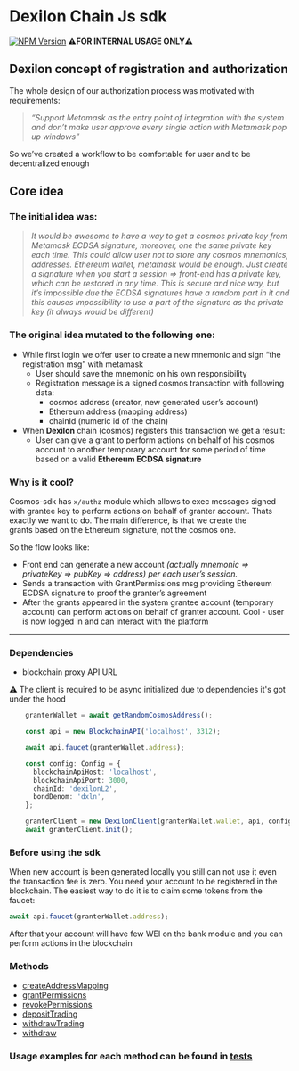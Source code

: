 # Dexilon Chain Js sdk 
 [![NPM Version][npm-image]][npm-url]
 **:warning:FOR INTERNAL USAGE ONLY:warning:**

## Dexilon concept of registration and authorization

The whole design of our authorization process was motivated with requirements: 

> *“Support Metamask as the entry point of integration with the system and don’t make user approve every single action with Metamask pop up windows”* 

So we’ve created a workflow to be comfortable for user and to be decentralized enough

## Core idea

### **The initial idea was:**

> *It would be awesome to have a way to get a cosmos private key from Metamask ECDSA signature, moreover, one the same private key each time. This could allow user not to store any cosmos mnemonics, addresses. Ethereum wallet, metamask would be enough.
Just create a signature when you start a session ⇒ front-end has a private key, which can be restored in any time. This is secure and nice way, but it’s impossible due the ECDSA signatures have a random part in it and this causes impossibility to use a part of the signature as the private key (it always would be different)*

### **The original idea mutated to the following one:**

- While first login we offer user to create a new mnemonic and sign “the registration msg” with metamask
    - User should save the mnemonic on his own responsibility
    - Registration message is a signed cosmos transaction with following data:
        - cosmos address (creator, new generated user’s account)
        - Ethereum address (mapping address)
        - chainId (numeric id of the chain)
- When **Dexilon** chain (cosmos) registers this transaction we get a result:
    - User can give a grant to perform actions on behalf of his cosmos account to another temporary account for some period of time based on a valid **Ethereum ECDSA signature**

### Why is it cool?

Cosmos-sdk has `x/authz` module which allows to exec messages signed with grantee key to perform actions on behalf of granter account. Thats exactly we want to do. The main difference, is that we create the grants based on the Ethereum signature, not the cosmos one.

So the flow looks like: 

- Front end can generate a new account *(actually mnemonic ⇒ privateKey ⇒ pubKey ⇒ address) per each user’s session.*
- Sends a transaction with GrantPermissions msg providing Ethereum ECDSA signature to proof the granter’s agreement
- After the grants appeared in the system grantee account (temporary account) can perform actions on behalf of granter account. Cool - user is now logged in and can interact with the platform


----

### Dependencies

- blockchain proxy API URL

:warning: The client is required to be async initialized due to dependencies it's got under the hood 

```ts
    granterWallet = await getRandomCosmosAddress();

    const api = new BlockchainAPI('localhost', 3312);

    await api.faucet(granterWallet.address);

    const config: Config = {
      blockchainApiHost: 'localhost',
      blockchainApiPort: 3000,
      chainId: 'dexilonL2',
      bondDenom: 'dxln',
    };

    granterClient = new DexilonClient(granterWallet.wallet, api, config);
    await granterClient.init();
```

### Before using the sdk

When new account is been generated locally you still can not use it even the transaction fee is zero. You need your account to be registered in the blockchain. The easiest way to do it is to claim some tokens from the faucet:

```ts
await api.faucet(granterWallet.address);
``` 

After that your account will have few WEI on the bank module and you can perform actions in the blockchain

### Methods

- [createAddressMapping](https://github.com/dexilon-exchange/dexilon-chain-js-sdk/blob/master/src/client.ts#L68)
- [grantPermissions](https://github.com/dexilon-exchange/dexilon-chain-js-sdk/blob/master/src/client.ts#L80)
- [revokePermissions](https://github.com/dexilon-exchange/dexilon-chain-js-sdk/blob/master/src/client.ts#L100)
- [depositTrading](https://github.com/dexilon-exchange/dexilon-chain-js-sdk/blob/master/src/client.ts#L118)
- [withdrawTrading](https://github.com/dexilon-exchange/dexilon-chain-js-sdk/blob/master/src/client.ts#L135)
- [withdraw](https://github.com/dexilon-exchange/dexilon-chain-js-sdk/blob/master/src/client.ts#L153)

### Usage examples for each method can be found in [tests](https://github.com/dexilon-exchange/dexilon-chain-js-sdk/blob/master/tests/dev.test.ts)

[npm-image]: https://img.shields.io/badge/npm-v0.1.0-green?style=plastic&logo=npm
[npm-url]: https://github.com/dexilon-exchange/dexilon-chain-js-sdk/packages/1585138
